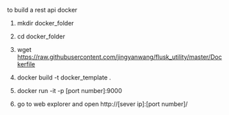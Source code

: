 to build a rest api docker

1. mkdir docker_folder

2. cd docker_folder

3. wget https://raw.githubusercontent.com/jingyanwang/flusk_utility/master/Dockerfile

4. docker build -t docker_template .

5. docker run -it -p [port number]:9000 <docker id>

6. go to web explorer and open http://[sever ip]:[port number]/

